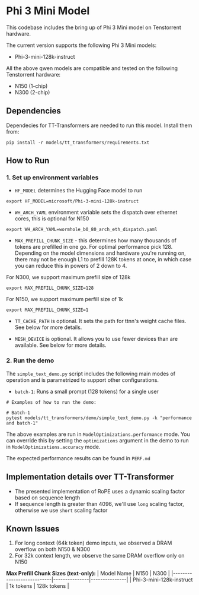 # Phi 3 Mini Model

This codebase includes the bring up of Phi 3 Mini model on Tenstorrent hardware.

The current version supports the following Phi 3 Mini models:
- Phi-3-mini-128k-instruct

All the above qwen models are compatible and tested on the following Tenstorrent hardware:
- N150 (1-chip)
- N300 (2-chip)

## Dependencies
Dependecies for TT-Transformers are needed to run this model. Install them from:

```
pip install -r models/tt_transformers/requirements.txt
```

## How to Run

### 1. Set up environment variables

- `HF_MODEL` determines the Hugging Face model to run

```
export HF_MODEL=microsoft/Phi-3-mini-128k-instruct
```

- `WH_ARCH_YAML` environment variable sets the dispatch over ethernet cores, this is optional for N150

```
export WH_ARCH_YAML=wormhole_b0_80_arch_eth_dispatch.yaml
```

- `MAX_PREFILL_CHUNK_SIZE` - this determines how many thousands of tokens are prefilled in one go. For optimal performance pick 128. Depending on the model dimensions and hardware you're running on, there may not be enough L1 to prefill 128K tokens at once, in which case you can reduce this in powers of 2 down to 4.

For N300, we support maximum prefill size of 128k
```
export MAX_PREFILL_CHUNK_SIZE=128
```

For N150, we support maximum perfill size of 1k
```
export MAX_PREFILL_CHUNK_SIZE=1
```

- `TT_CACHE_PATH` is optional. It sets the path for ttnn's weight cache files. See below for more details.

- `MESH_DEVICE` is optional. It allows you to use fewer devices than are available. See below for more details.

### 2. Run the demo

The `simple_text_demo.py` script includes the following main modes of operation and is parametrized to support other configurations.

- `batch-1`: Runs a small prompt (128 tokens) for a single user

```
# Examples of how to run the demo:

# Batch-1
pytest models/tt_transformers/demo/simple_text_demo.py -k "performance and batch-1"
```

The above examples are run in `ModelOptimizations.performance` mode. You can override this by setting the `optimizations` argument in the demo to run in `ModelOptimizations.accuracy` mode.

The expected performance results can be found in `PERF.md`

## Implementation details over TT-Transformer

- The presented implementation of RoPE uses a dynamic scaling factor based on sequence length
- If sequence length is greater than 4096, we'll use `long` scaling factor, otherwise we use `short` scaling factor 

## Known Issues

1. For long context (64k token) demo inputs, we observed a DRAM overflow on both N150 & N300
2. For 32k context length, we observe the same DRAM overflow only on N150


**Max Prefill Chunk Sizes (text-only):**
|         Model Name        |      N150     |      N300     |
|---------------------------|---------------|---------------|
| Phi-3-mini-128k-instruct  |   1k tokens   |  128k tokens  |